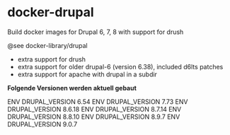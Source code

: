 # docker-drupal
Build docker images for Drupal 6, 7, 8 with support for drush

@see docker-library/drupal

* extra support for drush
* extra support for older drupal-6 (version 6.38), included d6lts patches
* extra support for apache with drupal in a subdir

**Folgende Versionen werden aktuell gebaut**

ENV DRUPAL_VERSION 6.54
ENV DRUPAL_VERSION 7.73
ENV DRUPAL_VERSION 8.6.18
ENV DRUPAL_VERSION 8.7.14
ENV DRUPAL_VERSION 8.8.10
ENV DRUPAL_VERSION 8.9.7
ENV DRUPAL_VERSION 9.0.7
